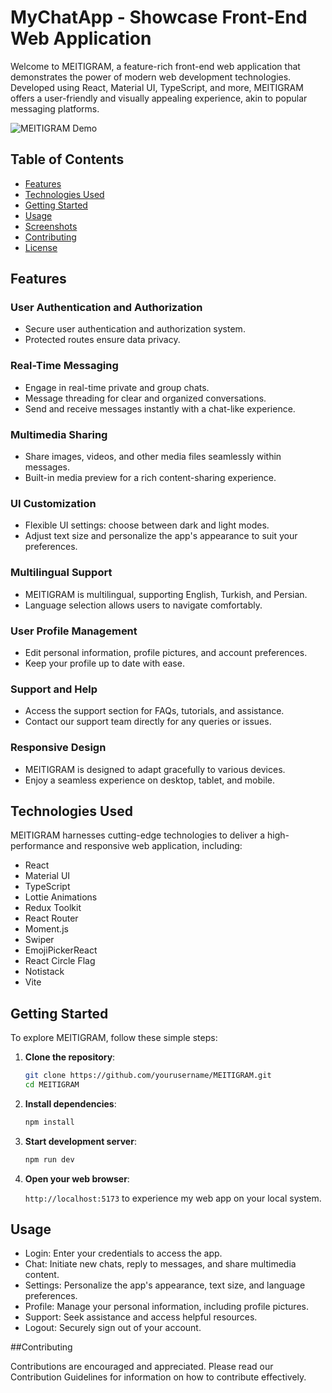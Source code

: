 # MyChatApp - Showcase Front-End Web Application

Welcome to MEITIGRAM, a feature-rich front-end web application that demonstrates the power of modern web development technologies. Developed using React, Material UI, TypeScript, and more, MEITIGRAM offers a user-friendly and visually appealing experience, akin to popular messaging platforms.

![MEITIGRAM Demo](screenshots/demo.gif)

## Table of Contents

- [Features](#features)
- [Technologies Used](#technologies-used)
- [Getting Started](#getting-started)
- [Usage](#usage)
- [Screenshots](#screenshots)
- [Contributing](#contributing)
- [License](#license)

## Features

### User Authentication and Authorization

- Secure user authentication and authorization system.
- Protected routes ensure data privacy.

### Real-Time Messaging

- Engage in real-time private and group chats.
- Message threading for clear and organized conversations.
- Send and receive messages instantly with a chat-like experience.

### Multimedia Sharing

- Share images, videos, and other media files seamlessly within messages.
- Built-in media preview for a rich content-sharing experience.

### UI Customization

- Flexible UI settings: choose between dark and light modes.
- Adjust text size and personalize the app's appearance to suit your preferences.

### Multilingual Support

- MEITIGRAM is multilingual, supporting English, Turkish, and Persian.
- Language selection allows users to navigate comfortably.

### User Profile Management

- Edit personal information, profile pictures, and account preferences.
- Keep your profile up to date with ease.

### Support and Help

- Access the support section for FAQs, tutorials, and assistance.
- Contact our support team directly for any queries or issues.

### Responsive Design

- MEITIGRAM is designed to adapt gracefully to various devices.
- Enjoy a seamless experience on desktop, tablet, and mobile.

## Technologies Used

MEITIGRAM harnesses cutting-edge technologies to deliver a high-performance and responsive web application, including:

- React
- Material UI
- TypeScript
- Lottie Animations
- Redux Toolkit
- React Router
- Moment.js
- Swiper
- EmojiPickerReact
- React Circle Flag
- Notistack
- Vite

## Getting Started

To explore MEITIGRAM, follow these simple steps:

1. **Clone the repository**:

   ```bash
   git clone https://github.com/yourusername/MEITIGRAM.git
   cd MEITIGRAM

   ```

2. **Install dependencies**:

   ```bash
   npm install

   ```

3. **Start development server**:

   ```bash
   npm run dev

   ```

4. **Open your web browser**:

   `http://localhost:5173` to experience my web app on your local system.

## Usage

- Login: Enter your credentials to access the app.
- Chat: Initiate new chats, reply to messages, and share multimedia content.
- Settings: Personalize the app's appearance, text size, and language preferences.
- Profile: Manage your personal information, including profile pictures.
- Support: Seek assistance and access helpful resources.
- Logout: Securely sign out of your account.

##Contributing

Contributions are encouraged and appreciated. Please read our Contribution Guidelines for information on how to contribute effectively.
